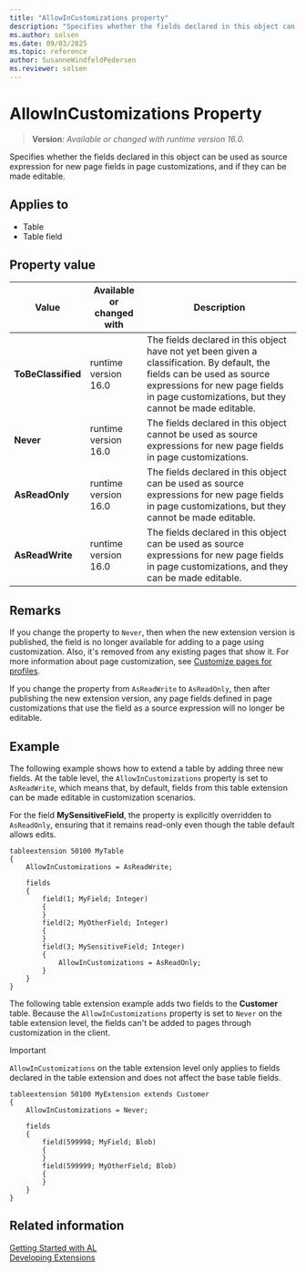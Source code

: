 ```yaml
---
title: "AllowInCustomizations property"
description: "Specifies whether the fields declared in this object can be used as source expression for new page fields in page customizations, and if they can be made editable."
ms.author: solsen
ms.date: 09/03/2025
ms.topic: reference
author: SusanneWindfeldPedersen
ms.reviewer: solsen
---
```

[//]: # (START>DO_NOT_EDIT)
[//]: # (IMPORTANT:Do not edit any of the content between here and the END>DO_NOT_EDIT.)
[//]: # (Any modifications should be made in the .xml files in the ModernDev repo.)
# AllowInCustomizations Property
> **Version**: _Available or changed with runtime version 16.0._

Specifies whether the fields declared in this object can be used as source expression for new page fields in page customizations, and if they can be made editable.

## Applies to
-   Table
-   Table field

## Property value

|Value|Available or changed with|Description|
|-----------|-----------|---------------------------------------|
|**ToBeClassified**|runtime version 16.0|The fields declared in this object have not yet been given a classification. By default, the fields can be used as source expressions for new page fields in page customizations, but they cannot be made editable.|
|**Never**|runtime version 16.0|The fields declared in this object cannot be used as source expressions for new page fields in page customizations.|
|**AsReadOnly**|runtime version 16.0|The fields declared in this object can be used as source expressions for new page fields in page customizations, but they cannot be made editable.|
|**AsReadWrite**|runtime version 16.0|The fields declared in this object can be used as source expressions for new page fields in page customizations, and they can be made editable.|

[//]: # (IMPORTANT: END>DO_NOT_EDIT)

## Remarks

If you change the property to `Never`, then when the new extension version is published, the field is no longer available for adding to a page using customization. Also, it's removed from any existing pages that show it. For more information about page customization, see [Customize pages for profiles](/dynamics365/business-central/ui-personalization-manage).

If you change the property from `AsReadWrite` to `AsReadOnly`, then after publishing the new extension version, any page fields defined in page customizations that use the field as a source expression will no longer be editable.

## Example

The following example shows how to extend a table by adding three new fields. At the table level, the `AllowInCustomizations` property is set to `AsReadWrite`, which means that, by default, fields from this table extension can be made editable in customization scenarios.

For the field **MySensitiveField**, the property is explicitly overridden to `AsReadOnly`, ensuring that it remains read-only even though the table default allows edits.

```AL
tableextension 50100 MyTable
{    
    AllowInCustomizations = AsReadWrite;

    fields
    {
        field(1; MyField; Integer)
        {
        }
        field(2; MyOtherField; Integer)
        {
        }
        field(3; MySensitiveField; Integer)
        {
            AllowInCustomizations = AsReadOnly;
        }
    }
}
```

The following table extension example adds two fields to the **Customer** table. Because the `AllowInCustomizations` property is set to `Never` on the table extension level, the fields can't be added to pages through customization in the client.  

> [!IMPORTANT]
> `AllowInCustomizations` on the table extension level only applies to fields declared in the table extension and does not affect the base table fields.

```AL
tableextension 50100 MyExtension extends Customer
{
    AllowInCustomizations = Never;

    fields
    {
        field(599998; MyField; Blob)
        {
        }
        field(599999; MyOtherField; Blob)
        {
        }
    }
}
```

## Related information  
[Getting Started with AL](../devenv-get-started.md)  
[Developing Extensions](../devenv-dev-overview.md)  